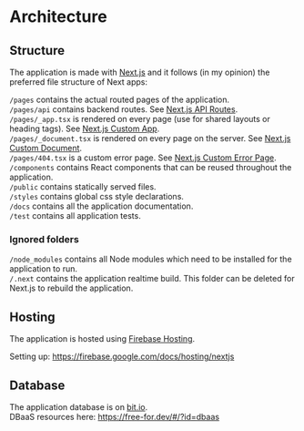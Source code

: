 # Architecture

## Structure

The application is made with [Next.js](https://nextjs.org/) and it follows (in
my opinion) the preferred file structure of Next apps:

`/pages` contains the actual routed pages of the application.  
`/pages/api` contains backend routes. See
[Next.js API Routes](https://nextjs.org/docs/api-routes/introduction).  
`/pages/_app.tsx` is rendered on every page (use for shared layouts or heading
tags). See
[Next.js Custom App](https://nextjs.org/docs/advanced-features/custom-app).  
`/pages/_document.tsx` is rendered on every page on the server. See
[Next.js Custom Document](https://nextjs.org/docs/advanced-features/custom-document).  
`/pages/404.tsx` is a custom error page. See
[Next.js Custom Error Page](https://nextjs.org/docs/advanced-features/custom-error-page).  
`/components` contains React components that can be reused throughout the
application.  
`/public` contains statically served files.  
`/styles` contains global css style declarations.  
`/docs` contains all the application documentation.  
`/test` contains all application tests.

### Ignored folders

`/node_modules` contains all Node modules which need to be installed for the
application to run.  
`/.next` contains the application realtime build. This folder can be deleted for
Next.js to rebuild the application.

## Hosting

The application is hosted using
[Firebase Hosting](https://firebase.google.com/docs/hosting).

Setting up: https://firebase.google.com/docs/hosting/nextjs

## Database

The application database is on [bit.io](https://bit.io).  
DBaaS resources here: https://free-for.dev/#/?id=dbaas

